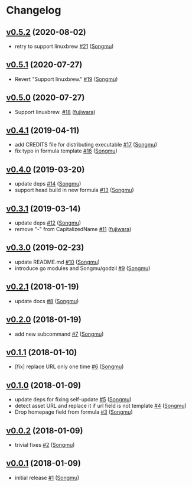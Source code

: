 # Changelog

## [v0.5.2](https://github.com/Songmu/maltmill/compare/v0.5.1...v0.5.2) (2020-08-02)

* retry to support linuxbrew [#21](https://github.com/Songmu/maltmill/pull/21) ([Songmu](https://github.com/Songmu))

## [v0.5.1](https://github.com/Songmu/maltmill/compare/v0.5.0...v0.5.1) (2020-07-27)

* Revert "Support linuxbrew." [#19](https://github.com/Songmu/maltmill/pull/19) ([Songmu](https://github.com/Songmu))

## [v0.5.0](https://github.com/Songmu/maltmill/compare/v0.4.1...v0.5.0) (2020-07-27)

* Support linuxbrew. [#18](https://github.com/Songmu/maltmill/pull/18) ([fujiwara](https://github.com/fujiwara))

## [v0.4.1](https://github.com/Songmu/maltmill/compare/v0.4.0...v0.4.1) (2019-04-11)

* add CREDITS file for distributing executable [#17](https://github.com/Songmu/maltmill/pull/17) ([Songmu](https://github.com/Songmu))
* fix typo in formula template [#16](https://github.com/Songmu/maltmill/pull/16) ([Songmu](https://github.com/Songmu))

## [v0.4.0](https://github.com/Songmu/maltmill/compare/v0.3.1...v0.4.0) (2019-03-20)

* update deps [#14](https://github.com/Songmu/maltmill/pull/14) ([Songmu](https://github.com/Songmu))
* support head build in new formula [#13](https://github.com/Songmu/maltmill/pull/13) ([Songmu](https://github.com/Songmu))

## [v0.3.1](https://github.com/Songmu/maltmill/compare/v0.3.0...v0.3.1) (2019-03-14)

* update deps [#12](https://github.com/Songmu/maltmill/pull/12) ([Songmu](https://github.com/Songmu))
* remove "-" from CapitalizedName [#11](https://github.com/Songmu/maltmill/pull/11) ([fujiwara](https://github.com/fujiwara))

## [v0.3.0](https://github.com/Songmu/maltmill/compare/v0.2.1...v0.3.0) (2019-02-23)

* update README.md [#10](https://github.com/Songmu/maltmill/pull/10) ([Songmu](https://github.com/Songmu))
* introduce go modules and Songmu/godzil [#9](https://github.com/Songmu/maltmill/pull/9) ([Songmu](https://github.com/Songmu))

## [v0.2.1](https://github.com/Songmu/maltmill/compare/v0.2.0...v0.2.1) (2018-01-19)

* update docs [#8](https://github.com/Songmu/maltmill/pull/8) ([Songmu](https://github.com/Songmu))

## [v0.2.0](https://github.com/Songmu/maltmill/compare/v0.1.1...v0.2.0) (2018-01-19)

* add new subcommand [#7](https://github.com/Songmu/maltmill/pull/7) ([Songmu](https://github.com/Songmu))

## [v0.1.1](https://github.com/Songmu/maltmill/compare/v0.1.0...v0.1.1) (2018-01-10)

* [fix] replace URL only one time [#6](https://github.com/Songmu/maltmill/pull/6) ([Songmu](https://github.com/Songmu))

## [v0.1.0](https://github.com/Songmu/maltmill/compare/v0.0.2...v0.1.0) (2018-01-09)

* update deps for fixing self-update [#5](https://github.com/Songmu/maltmill/pull/5) ([Songmu](https://github.com/Songmu))
* detect asset URL and replace it if url field is not template [#4](https://github.com/Songmu/maltmill/pull/4) ([Songmu](https://github.com/Songmu))
* Drop homepage field from formula [#3](https://github.com/Songmu/maltmill/pull/3) ([Songmu](https://github.com/Songmu))

## [v0.0.2](https://github.com/Songmu/maltmill/compare/v0.0.1...v0.0.2) (2018-01-09)

* trivial fixes [#2](https://github.com/Songmu/maltmill/pull/2) ([Songmu](https://github.com/Songmu))

## [v0.0.1](https://github.com/Songmu/maltmill/compare/cf9546d3ac5a...v0.0.1) (2018-01-09)

* initial release [#1](https://github.com/Songmu/maltmill/pull/1) ([Songmu](https://github.com/Songmu))
